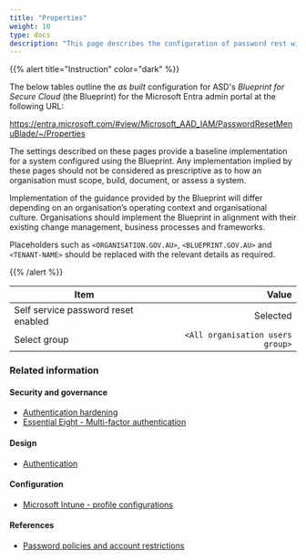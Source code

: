 ```yaml
---
title: "Properties"
weight: 10
type: docs
description: "This page describes the configuration of password rest within Microsoft Entra ID associated with systems built according to the guidance provided by ASD's Blueprint for Secure Cloud."
---
```


{{% alert title="Instruction" color="dark" %}}

The below tables outline the _as built_ configuration for ASD's _Blueprint for Secure Cloud_ (the Blueprint) for the Microsoft Entra admin portal at the following URL:

<https://entra.microsoft.com/#view/Microsoft_AAD_IAM/PasswordResetMenuBlade/~/Properties>

The settings described on these pages provide a baseline implementation for a system configured using the Blueprint. Any implementation implied by these pages should not be considered as prescriptive as to how an organisation must scope, build, document, or assess a system.

Implementation of the guidance provided by the Blueprint will differ depending on an organisation’s operating context and organisational culture. Organisations should implement the Blueprint in alignment with their existing change management, business processes and frameworks.

Placeholders such as `<ORGANISATION.GOV.AU>`, `<BLUEPRINT.GOV.AU>` and `<TENANT-NAME>` should be replaced with the relevant details as required.

{{% /alert %}}

| Item                                |                            Value |
| ----------------------------------- | -------------------------------: |
| Self service password reset enabled |                         Selected |
| Select group                        | `<All organisation users group>` |

### Related information

#### Security and governance

- [Authentication hardening](/security-and-governance/system-security-plan/system-hardening-authentication)
- [Essential Eight - Multi-factor authentication](/security-and-governance/essential-eight/multi-factor-authentication)

#### Design

- [Authentication](/design/platform/identity/authentication)

#### Configuration

- [Microsoft Intune - profile configurations](/configuration/intune/devices/configuration-policies)

#### References

- [Password policies and account restrictions](https://learn.microsoft.com/entra/identity/authentication/concept-sspr-policy#administrator-password-policy-differences)
